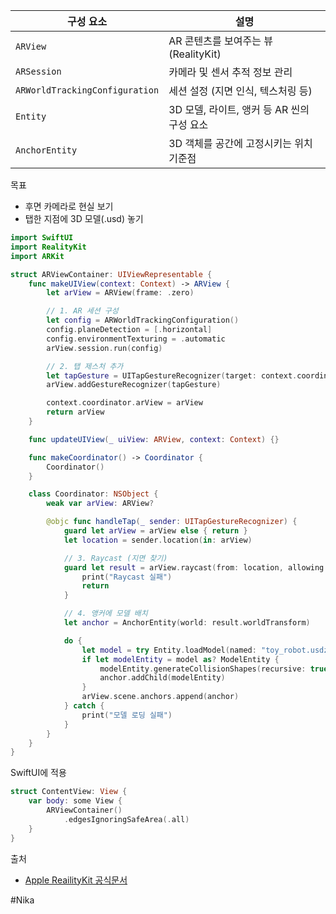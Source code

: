 
| 구성 요소                          | 설명                           |
| ------------------------------ | ---------------------------- |
| `ARView`                       | AR 콘텐츠를 보여주는 뷰 (RealityKit)  |
| `ARSession`                    | 카메라 및 센서 추적 정보 관리            |
| `ARWorldTrackingConfiguration` | 세션 설정 (지면 인식, 텍스처링 등)        |
| `Entity`                       | 3D 모델, 라이트, 앵커 등 AR 씬의 구성 요소 |
| `AnchorEntity`                 | 3D 객체를 공간에 고정시키는 위치 기준점      |

목표
- 후면 카메라로 현실 보기
- 탭한 지점에 3D 모델(.usd) 놓기

```swift
import SwiftUI
import RealityKit
import ARKit

struct ARViewContainer: UIViewRepresentable {
    func makeUIView(context: Context) -> ARView {
        let arView = ARView(frame: .zero)

        // 1. AR 세션 구성
        let config = ARWorldTrackingConfiguration()
        config.planeDetection = [.horizontal]
        config.environmentTexturing = .automatic
        arView.session.run(config)

        // 2. 탭 제스처 추가
        let tapGesture = UITapGestureRecognizer(target: context.coordinator, action: #selector(context.coordinator.handleTap(_:)))
        arView.addGestureRecognizer(tapGesture)

        context.coordinator.arView = arView
        return arView
    }

    func updateUIView(_ uiView: ARView, context: Context) {}

    func makeCoordinator() -> Coordinator {
        Coordinator()
    }

    class Coordinator: NSObject {
        weak var arView: ARView?

        @objc func handleTap(_ sender: UITapGestureRecognizer) {
            guard let arView = arView else { return }
            let location = sender.location(in: arView)

            // 3. Raycast (지면 찾기)
            guard let result = arView.raycast(from: location, allowing: .estimatedPlane, alignment: .horizontal).first else {
                print("Raycast 실패")
                return
            }

            // 4. 앵커에 모델 배치
            let anchor = AnchorEntity(world: result.worldTransform)

            do {
                let model = try Entity.loadModel(named: "toy_robot.usdz")
                if let modelEntity = model as? ModelEntity {
                    modelEntity.generateCollisionShapes(recursive: true)
                    anchor.addChild(modelEntity)
                }
                arView.scene.anchors.append(anchor)
            } catch {
                print("모델 로딩 실패")
            }
        }
    }
}

```

SwiftUI에 적용
```swift
struct ContentView: View {
    var body: some View {
        ARViewContainer()
            .edgesIgnoringSafeArea(.all)
    }
}
```


출처
- [Apple ReailityKit 공식문서](https://developer.apple.com/documentation/realitykit)

#Nika